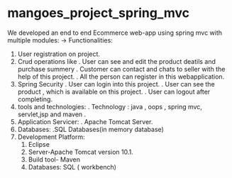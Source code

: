 # mangoes_project_spring_mvc

 We developed an end to end Ecommerce web-app using spring mvc with multiple modules:
 -> Functionalities:
 1. User registration on project.
 2. Crud operations like
    . User can see and edit the product deatils and purchase summery
    . Customer can contact and chats to seller with the help of this project.
    . All the person can register in this webapplication.
3.    Spring Security
  . User can login into this project.
  . User can see the product , which is available on this project.
  . User can logout after completing.
4. tools and technologies:
  . Technology : java , oops , spring mvc, servlet,jsp and maven .
5. Application Servicer:
   . Apache Tomcat Server.
6. Databases:
   .SQL Databases(in memory database)
7. Development Platform:
   1. Eclipse
   2. Server-Apache Tomcat version 10.1.
   3. Build tool- Maven
   4. Databases: SQL ( workbench) 
